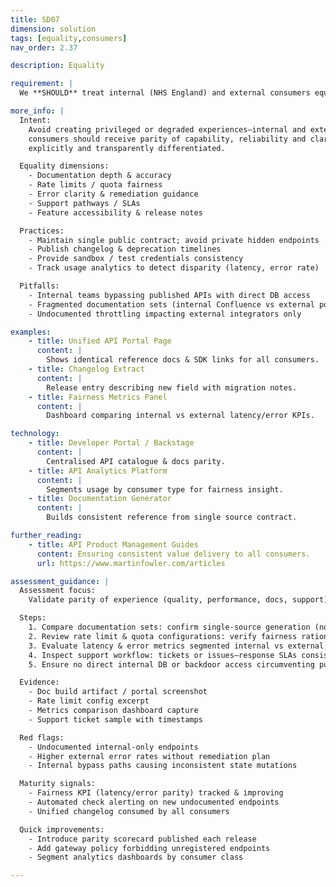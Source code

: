 ```yaml
---
title: SD07
dimension: solution
tags: [equality,consumers]
nav_order: 2.37

description: Equality

requirement: |
  We **SHOULD** treat internal (NHS England) and external consumers equally.

more_info: |
  Intent:
    Avoid creating privileged or degraded experiences—internal and external
    consumers should receive parity of capability, reliability and clarity unless
    explicitly and transparently differentiated.

  Equality dimensions:
    - Documentation depth & accuracy
    - Rate limits / quota fairness
    - Error clarity & remediation guidance
    - Support pathways / SLAs
    - Feature accessibility & release notes

  Practices:
    - Maintain single public contract; avoid private hidden endpoints
    - Publish changelog & deprecation timelines
    - Provide sandbox / test credentials consistency
    - Track usage analytics to detect disparity (latency, error rate)

  Pitfalls:
    - Internal teams bypassing published APIs with direct DB access
    - Fragmented documentation sets (internal Confluence vs external portal)
    - Undocumented throttling impacting external integrators only

examples: 
    - title: Unified API Portal Page
      content: |
        Shows identical reference docs & SDK links for all consumers.
    - title: Changelog Extract
      content: |
        Release entry describing new field with migration notes.
    - title: Fairness Metrics Panel
      content: |
        Dashboard comparing internal vs external latency/error KPIs.

technology:
    - title: Developer Portal / Backstage
      content: |
        Centralised API catalogue & docs parity.
    - title: API Analytics Platform
      content: |
        Segments usage by consumer type for fairness insight.
    - title: Documentation Generator
      content: |
        Builds consistent reference from single source contract.

further_reading:
    - title: API Product Management Guides
      content: Ensuring consistent value delivery to all consumers.
      url: https://www.martinfowler.com/articles

assessment_guidance: |
  Assessment focus:
    Validate parity of experience (quality, performance, docs, support) across internal and external consumers.

  Steps:
    1. Compare documentation sets: confirm single-source generation (no divergent internal vs external manuals).
    2. Review rate limit & quota configurations: verify fairness rationale documented if asymmetric.
    3. Evaluate latency & error metrics segmented internal vs external; highlight disparities > agreed threshold.
    4. Inspect support workflow: tickets or issues—response SLAs consistent? Sample 3.
    5. Ensure no direct internal DB or backdoor access circumventing public API contract.

  Evidence:
    - Doc build artifact / portal screenshot
    - Rate limit config excerpt
    - Metrics comparison dashboard capture
    - Support ticket sample with timestamps

  Red flags:
    - Undocumented internal-only endpoints
    - Higher external error rates without remediation plan
    - Internal bypass paths causing inconsistent state mutations

  Maturity signals:
    - Fairness KPI (latency/error parity) tracked & improving
    - Automated check alerting on new undocumented endpoints
    - Unified changelog consumed by all consumers

  Quick improvements:
    - Introduce parity scorecard published each release
    - Add gateway policy forbidding unregistered endpoints
    - Segment analytics dashboards by consumer class

---
```

